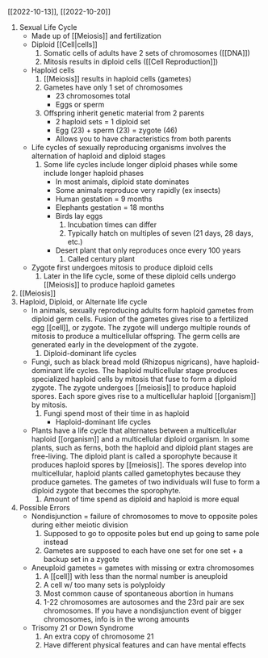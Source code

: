 [[2022-10-13]], [[2022-10-20]]

1. Sexual Life Cycle
	- Made up of [[Meiosis]] and fertilization
	- Diploid [[Cell|cells]]
		1. Somatic cells of adults have 2 sets of chromosomes ([[DNA]])
		2. Mitosis results in diploid cells ([[Cell Reproduction]])
	- Haploid cells
		1. [[Meiosis]] results in haploid cells (gametes)
		2. Gametes have only 1 set of chromosomes 
			- 23 chromosomes total
			- Eggs or sperm
		3. Offspring inherit genetic material from 2 parents
			- 2 haploid sets = 1 diploid set
			- Egg (23) + sperm (23) = zygote (46)
			- Allows you to have characteristics from both parents
	- Life cycles of sexually reproducing organisms involves the alternation of haploid and diploid stages
		1. Some life cycles include longer diploid phases while some include longer haploid phases
			- In most animals, diploid state dominates
			- Some animals reproduce very rapidly (ex insects)
			- Human gestation = 9 months
			- Elephants gestation = 18 months
			- Birds lay eggs
				1. Incubation times can differ
				2. Typically hatch on multiples of seven (21 days, 28 days, etc.)
			- Desert plant that only reproduces once every 100 years 
				1. Called century plant
	 - Zygote first undergoes mitosis to produce diploid cells
		 1. Later in the life cycle, some of these diploid cells undergo [[Meiosis]] to produce haploid gametes
2. [[Meiosis]]
3. Haploid, Diploid, or Alternate life cycle
	- In animals, sexually reproducing adults form haploid gametes from diploid germ cells. Fusion of the gametes gives rise to a fertilized egg [[cell]], or zygote. The zygote will undergo multiple rounds of mitosis to produce a multicellular offspring. The germ cells are generated early in the development of the zygote. 
		1. Diploid-dominant life cycles
	- Fungi, such as black bread mold (Rhizopus nigricans), have haploid-dominant life cycles. The haploid multicellular stage produces specialized haploid cells by mitosis that fuse to form a diploid zygote. The zygote undergoes [[meiosis]] to produce haploid spores. Each spore gives rise to a multicellular haploid [[organism]] by mitosis. 
		1. Fungi spend most of their time in as haploid 
			- Haploid-dominant life cycles
	- Plants have a life cycle that alternates between a multicellular haploid [[organism]] and a multicellular diploid organism. In some plants, such as ferns, both the haploid and diploid plant stages are free-living. The diploid plant is called a sporophyte because it produces haploid spores by [[meiosis]]. The spores develop into multicellular, haploid plants called gametophytes because they produce gametes. The gametes of two individuals will fuse to form a diploid zygote that becomes the sporophyte.
		1. Amount of time spend as diploid and haploid is more equal
4. Possible Errors
	- Nondisjunction = failure of chromosomes to move to opposite poles during either meiotic division
		1. Supposed to go to opposite poles but end up going to same pole instead
		2. Gametes are supposed to each have one set for one set + a backup set in a zygote
	- Aneuploid gametes = gametes with missing or extra chromosomes
		1. A [[cell]] with less than the normal number is aneuploid
		2. A cell w/ too many sets is polyploidy
		3. Most common cause of spontaneous abortion in humans
		4. 1-22 chromosomes are autosomes and the 23rd pair are sex chromosomes. If you  have a nondisjunction event of bigger chromosomes, info is in the wrong amounts
	- Trisomy 21 or Down Syndrome
		1. An extra copy of chromosome 21
		2. Have different physical features and can have mental effects